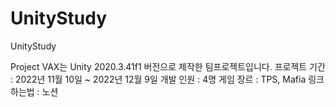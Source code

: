 # UnityStudy
UnityStudy


Project VAX는 Unity 2020.3.41f1 버전으로 제작한 팀프로젝트입니다.
프로젝트 기간 : 2022년 11월 10일 ~ 2022년 12월 9일
개발 인원 : 4명
게임 장르 : TPS, Mafia
링크 하는법 : 노션

